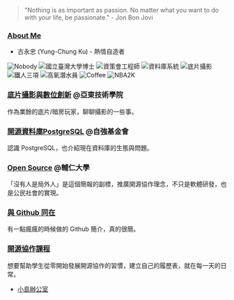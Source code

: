 > "Nothing is as important as passion. No matter what you want to do with your life, be passionate." - Jon Bon Jovi

### [About Me](http://ycku.csie.org)
- 古永忠 (Yung-Chung Ku) - 熱情自造者

![Nobody](https://img.shields.io/badge/創辦人-台灣PostgreSQL使用者社群-blue.svg)
![國立臺灣大學博士](https://img.shields.io/badge/Ph.D.-國立臺灣大學-blue.svg)
![資策會工程師](https://img.shields.io/badge/Engineer-III-blue.svg)
![資料庫系統](https://img.shields.io/badge/Distributed-Database-orange.svg)
![底片攝影](https://img.shields.io/badge/Film-Love-red.svg)
![鐵人三項](https://img.shields.io/badge/Triathlon-Enjoy-brightgreen.svg)
![高氧潛水員](https://img.shields.io/badge/Enriched%20Air-Scuba-yellow.svg)
![Coffee](https://img.shields.io/badge/手沖咖啡-心情-brightgreen.svg)
![NBA2K](https://img.shields.io/badge/Point%20Guard-NBA2K-red.svg)

### [底片攝影與數位創新](https://goo.gl/Ubw87b) @亞東技術學院
作為業餘的底片/暗房玩家，聊聊攝影的一些事。

### [開源資料庫PostgreSQL](https://goo.gl/vFQxea) @自強基金會
認識 PostgreSQL，也介紹現在資料庫的生態與問題。

### [Open Source](https://gitpitch.com/ycku/pitches?p=opensource) @輔仁大學
「沒有人是局外人」是這個簡報的副標，推廣開源協作理念，不只是軟體研發，也是公民社會的實現。

### [與 Github 同在](https://gitpitch.com/ycku/pitches?p=stay_with_github)
有一點瘋瘋的時候做的 Github 簡介，真的很簡。

### [開源協作課程](https://gitpitch.com/ycku/pitches?p=collaboration)
想要幫助學生從零開始發展開源協作的習慣，建立自己的履歷表，就在每一天的日常。
- [小島辦公室](https://mini-island.github.io)


